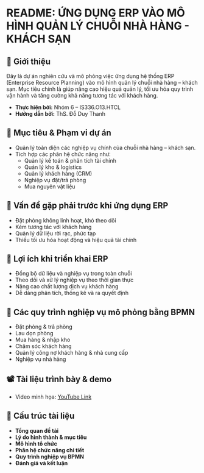
# README: ỨNG DỤNG ERP VÀO MÔ HÌNH QUẢN LÝ CHUỖI NHÀ HÀNG - KHÁCH SẠN

## 📌 Giới thiệu
Đây là dự án nghiên cứu và mô phỏng việc ứng dụng hệ thống ERP (Enterprise Resource Planning) vào mô hình quản lý chuỗi nhà hàng – khách sạn. Mục tiêu chính là giúp nâng cao hiệu quả quản lý, tối ưu hóa quy trình vận hành và tăng cường khả năng tương tác với khách hàng.

- **Thực hiện bởi:** Nhóm 6 – IS336.O13.HTCL  
- **Hướng dẫn bởi:** ThS. Đỗ Duy Thanh

## 🎯 Mục tiêu & Phạm vi dự án
- Quản lý toàn diện các nghiệp vụ chính của chuỗi nhà hàng – khách sạn.
- Tích hợp các phân hệ chức năng như:
  - Quản lý kế toán & phân tích tài chính
  - Quản lý kho & logistics
  - Quản lý khách hàng (CRM)
  - Nghiệp vụ đặt/trả phòng
  - Mua nguyên vật liệu

## 📍 Vấn đề gặp phải trước khi ứng dụng ERP
- Đặt phòng không linh hoạt, khó theo dõi
- Kém tương tác với khách hàng
- Quản lý dữ liệu rời rạc, phức tạp
- Thiếu tối ưu hóa hoạt động và hiệu quả tài chính

## 🚀 Lợi ích khi triển khai ERP
- Đồng bộ dữ liệu và nghiệp vụ trong toàn chuỗi
- Theo dõi và xử lý nghiệp vụ theo thời gian thực
- Nâng cao chất lượng dịch vụ khách hàng
- Dễ dàng phân tích, thống kê và ra quyết định

## 🔁 Các quy trình nghiệp vụ mô phỏng bằng BPMN
- Đặt phòng & trả phòng
- Lau dọn phòng
- Mua hàng & nhập kho
- Chăm sóc khách hàng
- Quản lý công nợ khách hàng & nhà cung cấp
- Nghiệp vụ nhà hàng

## 📽️ Tài liệu trình bày & demo
- Video minh họa: [YouTube Link](https://www.youtube.com/watch?v=Ufe44irxCsk)

## 📂 Cấu trúc tài liệu
- **Tổng quan đề tài**
- **Lý do hình thành & mục tiêu**
- **Mô hình tổ chức**
- **Phân hệ chức năng chi tiết**
- **Quy trình nghiệp vụ BPMN**
- **Đánh giá và kết luận**
